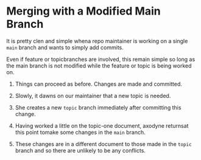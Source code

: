 # Merging with a Modified Main Branch

It is pretty clen and simple whena repo maintainer is working on a single ```main``` branch and wants to simply add commits.

Even if feature or topicbranches are involved, this remain simple so long as the main branch is not modified while the feature or topic is being worked on.

1. Things can proceed as before. Changes are made and committed.

2. Slowly, it dawns on our maintainer that a new topic is needed.

3. She creates a new ```topic``` branch immediately after committing this change.

4. Having worked a little on the topic-one document, axodyne returnsat this point tomake some changes in the ```main``` branch.

5. These changes are in a different document to those made in the ```topic``` branch and so there are unlikely to be any conflicts.


